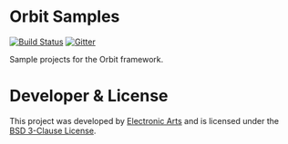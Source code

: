 Orbit Samples
======
[![Build Status](https://img.shields.io/travis/orbit/orbit-samples.svg)](https://travis-ci.org/orbit/orbit-samples)
[![Gitter](https://img.shields.io/badge/style-Join_Chat-ff69b4.svg?style=flat&label=gitter)](https://gitter.im/orbit/orbit?utm_source=badge&utm_medium=badge&utm_campaign=pr-badge)


Sample projects for the Orbit framework.

Developer & License
======
This project was developed by [Electronic Arts](http://www.ea.com) and is licensed under the [BSD 3-Clause License](LICENSE).

